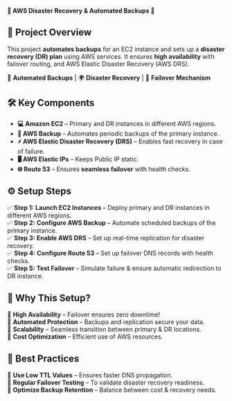  **🌟 AWS Disaster Recovery & Automated Backups 🚀**  

## **📌 Project Overview**  
This project **automates backups** for an EC2 instance and sets up a **disaster recovery (DR) plan** using AWS services. It ensures **high availability** with failover routing, and AWS Elastic Disaster Recovery (AWS DRS).  

💾 **Automated Backups** | 🌍 **Disaster Recovery** | 🔄 **Failover Mechanism**  

## **🛠️ Key Components**  
- **💻 Amazon EC2** – Primary and DR instances in different AWS regions.  
- **🔄 AWS Backup** – Automates periodic backups of the primary instance.  
- **⚡ AWS Elastic Disaster Recovery (DRS)** – Enables fast recovery in case of failure.  
- **🖥️ AWS Elastic IPs** – Keeps Public IP static.  
- **🌐 Route 53** – Ensures **seamless failover** with health checks.  

## **⚙️ Setup Steps**  
✅ **Step 1:** **Launch EC2 Instances** – Deploy primary and DR instances in different AWS regions.  
✅ **Step 2:** **Configure AWS Backup** – Automate scheduled backups of the primary instance.  
✅ **Step 3:** **Enable AWS DRS** – Set up real-time replication for disaster recovery.  
✅ **Step 4:** **Configure Route 53** – Set up failover DNS records with health checks.  
✅ **Step 5:** **Test Failover** – Simulate failure & ensure automatic redirection to DR instance.  

## **🚀 Why This Setup?**  
🔹 **High Availability** – Failover ensures zero downtime!  
🔹 **Automated Protection** – Backups and replication secure your data.  
🔹 **Scalability** – Seamless transition between primary & DR locations.  
🔹 **Cost Optimization** – Efficient use of AWS resources.  

## **🔎 Best Practices**  
🔹 **Use Low TTL Values** – Ensures faster DNS propagation.  
🔹 **Regular Failover Testing** – To validate disaster recovery readiness.  
🔹 **Optimize Backup Retention** – Balance between cost & recovery needs.  



